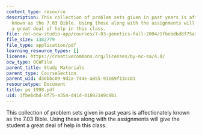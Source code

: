 ```yaml
---
content_type: resource
description: This collection of problem sets given in past years is affectionately
  known as the 7.03 Bible. Using these along with the assignments will give the student
  a great deal of help in this class.
file: /ol-ocw-studio-app/courses/7-03-genetics-fall-2004/1fbebdbd8f75a354d41d01892149c8b1_ps_1998.pdf
file_size: 1382779
file_type: application/pdf
learning_resource_types: []
license: https://creativecommons.org/licenses/by-nc-sa/4.0/
ocw_type: OCWFile
parent_title: Study Materials
parent_type: CourseSection
parent_uid: d36bbc09-9d2a-744e-a855-91169f13cc83
resourcetype: Document
title: ps_1998.pdf
uid: 1fbebdbd-8f75-a354-d41d-01892149c8b1
---
```

This collection of problem sets given in past years is affectionately known as the 7.03 Bible. Using these along with the assignments will give the student a great deal of help in this class.